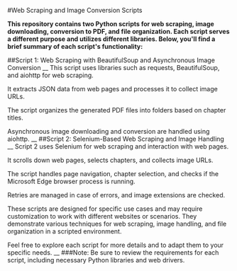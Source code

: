 #Web Scraping and Image Conversion Scripts

__This repository contains two Python scripts for web scraping, image downloading, conversion to PDF, and file organization. Each script serves a different purpose and utilizes different libraries. Below, you'll find a brief summary of each script's functionality:__

##Script 1: Web Scraping with BeautifulSoup and Asynchronous Image Conversion
__
This script uses libraries such as requests, BeautifulSoup, and aiohttp for web scraping.

It extracts JSON data from web pages and processes it to collect image URLs.

The script organizes the generated PDF files into folders based on chapter titles.

Asynchronous image downloading and conversion are handled using aiohttp.
__
##Script 2: Selenium-Based Web Scraping and Image Handling
__
Script 2 uses Selenium for web scraping and interaction with web pages.

It scrolls down web pages, selects chapters, and collects image URLs.

The script handles page navigation, chapter selection, and checks if the Microsoft Edge browser process is running.

Retries are managed in case of errors, and image extensions are checked.

These scripts are designed for specific use cases and may require customization to work with different websites or scenarios. They demonstrate various techniques for web scraping, image handling, and file organization in a scripted environment.

Feel free to explore each script for more details and to adapt them to your specific needs.
__
###Note: Be sure to review the requirements for each script, including necessary Python libraries and web drivers.
